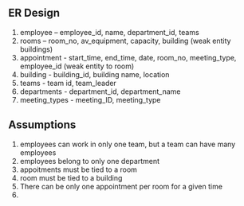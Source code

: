 ## ER Design
1. employee – employee_id, name, department_id, teams
1. rooms – room_no, av_equipment, capacity, building (weak entity buildings)
1. appointment - start_time, end_time, date, room_no, meeting_type, employee_id (weak entity to room)
1. building - building_id, building name, location
1. teams - team id, team_leader
1. departments - department_id, department_name 
1. meeting_types - meeting_ID, meeting_type

## Assumptions
1. employees can work in only one team, but a team can have many employees
1. employees belong to only one department
1. appoitments must be tied to a room
1. room must be tied to a building
1. There can be only one appointment per room for a given time
1. 